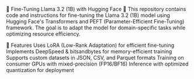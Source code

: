 🚀 Fine-Tuning Llama 3.2 (1B) with Hugging Face 🤗
This repository contains code and instructions for fine-tuning the Llama 3.2 (1B) model using Hugging Face's Transformers and PEFT (Parameter-Efficient Fine-Tuning) framework. The goal is to adapt the model for domain-specific tasks while optimizing resource efficiency.

📝 Features
Uses LoRA (Low-Rank Adaptation) for efficient fine-tuning
Implements DeepSpeed & bitsandbytes for memory-efficient training
Supports custom datasets in JSON, CSV, and Parquet formats
Training on consumer GPUs with mixed-precision (FP16/BF16)
Inference with optimized quantization for deployment
